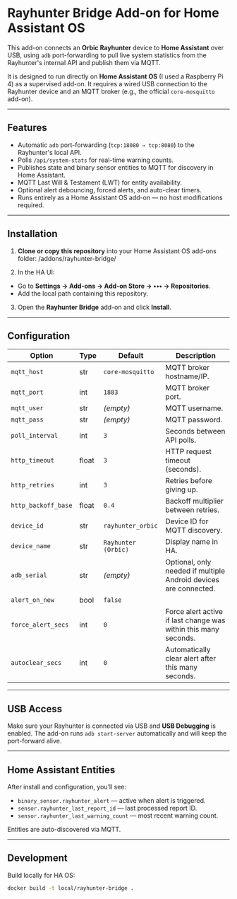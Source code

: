 # Rayhunter Bridge Add-on for Home Assistant OS

This add-on connects an **Orbic Rayhunter** device to **Home Assistant** over USB, using `adb` port-forwarding to pull live system statistics from the Rayhunter's internal API and publish them via MQTT.

It is designed to run directly on **Home Assistant OS** (I used a Raspberry Pi 4) as a supervised add-on. It requires a wired USB connection to the Rayhunter device and an MQTT broker (e.g., the official `core-mosquitto` add-on).

---

## Features

- Automatic `adb` port-forwarding (`tcp:18080 → tcp:8080`) to the Rayhunter's local API.
- Polls `/api/system-stats` for real-time warning counts.
- Publishes state and binary sensor entities to MQTT for discovery in Home Assistant.
- MQTT Last Will & Testament (LWT) for entity availability.
- Optional alert debouncing, forced alerts, and auto-clear timers.
- Runs entirely as a Home Assistant OS add-on — no host modifications required.

---

## Installation

1. **Clone or copy this repository** into your Home Assistant OS add-ons folder: /addons/rayhunter-bridge/

2. In the HA UI:
- Go to **Settings → Add-ons → Add-on Store → ••• → Repositories**.
- Add the local path containing this repository.

3. Open the **Rayhunter Bridge** add-on and click **Install**.

---

## Configuration

| Option              | Type   | Default           | Description |
|---------------------|--------|-------------------|-------------|
| `mqtt_host`         | str    | `core-mosquitto`  | MQTT broker hostname/IP. |
| `mqtt_port`         | int    | `1883`            | MQTT broker port. |
| `mqtt_user`         | str    | *(empty)*         | MQTT username. |
| `mqtt_pass`         | str    | *(empty)*         | MQTT password. |
| `poll_interval`     | int    | `3`               | Seconds between API polls. |
| `http_timeout`      | float  | `3`               | HTTP request timeout (seconds). |
| `http_retries`      | int    | `3`               | Retries before giving up. |
| `http_backoff_base` | float  | `0.4`             | Backoff multiplier between retries. |
| `device_id`         | str    | `rayhunter_orbic` | Device ID for MQTT discovery. |
| `device_name`       | str    | `Rayhunter (Orbic)` | Display name in HA. |
| `adb_serial`        | str    | *(empty)*         | Optional, only needed if multiple Android devices are connected. |
| `alert_on_new`      | bool   | `false`           | | If enabled, the add-on will trigger binary_sensor.rayhunter_alert only when the warningCount from /api/system-stats increases compared to the last poll. Does not mean “new file” or “new report ID.”  |
| `force_alert_secs`  | int    | `0`               | Force alert active if last change was within this many seconds. |
| `autoclear_secs`    | int    | `0`               | Automatically clear alert after this many seconds. |

---

## USB Access

Make sure your Rayhunter is connected via USB and **USB Debugging** is enabled. The add-on runs `adb start-server` automatically and will keep the port-forward alive.

---

## Home Assistant Entities

After install and configuration, you’ll see:
- `binary_sensor.rayhunter_alert` — active when alert is triggered.
- `sensor.rayhunter_last_report_id` — last processed report ID.
- `sensor.rayhunter_last_warning_count` — most recent warning count.

Entities are auto-discovered via MQTT.

---

## Development

Build locally for HA OS:
```bash
docker build -t local/rayhunter-bridge .
